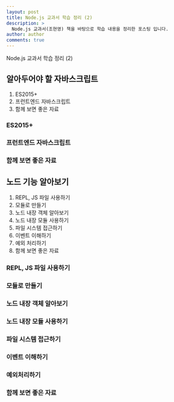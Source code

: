 ```yaml
---
layout: post
title: Node.js 교과서 학습 정리 (2)
description: >
  Node.js 교과서(조현영) 책을 바탕으로 학습 내용을 정리한 포스팅 입니다.
author: author
comments: true
---
```


Node.js 교과서 학습 정리 (2)

## 알아두어야 할 자바스크립트

1. ES2015+
1. 프런트엔드 자바스크립트
1. 함께 보면 좋은 자료

### ES2015+

### 프런트엔드 자바스크립트

### 함께 보면 좋은 자료

## 노드 기능 알아보기

1. REPL, JS 파일 사용하기
1. 모듈로 만들기
1. 노드 내장 객체 알아보기
1. 노드 내장 모듈 사용하기
1. 파일 시스템 접근하기
1. 이벤트 이해하기
1. 예외 처리하기
1. 함께 보면 좋은 자료

### REPL, JS 파일 사용하기

### 모듈로 만들기

### 노드 내장 객체 알아보기

### 노드 내장 모듈 사용하기

### 파일 시스템 접근하기

### 이벤트 이해하기

### 예외처리하기

### 함께 보면 좋은 자료
